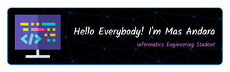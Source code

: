 ![MasAndara](img/github-header-image.png)

<br>
<!--
**Masandara/Masandara** is a ✨ _special_ ✨ repository because its `README.md` (this file) appears on your GitHub profile.

Here are some ideas to get you started:
======================= VERSI ENGLISH =============================

- 🔭 I’m currently working on ...
- 🌱 I’m currently learning ...
- 📚 I am currently taking a class on ..
- 👯 I’m looking to collaborate on ...
- 🤔 I’m looking for help with ...
- 💬 Ask me about ...
- 📫 How to reach me: ...
- 😄 Pronouns: ...
- ⚡ Fun fact: ...

======================= VERSI INDONESIA =============================

- 🔭 Saat ini saya sedang mengerjakan ...
- 🌱 Saat ini Saya sedang belajar ...
- 📚 Saat ini saya sedang mengambil kelas tentang ....
- 👯 Saya ingin berkolaborasi di ...
- 🤔 Saya mencari bantuan dengan ...
- 💬 Tanyakan padaku tentang...
- 📫 Cara menghubungi saya: .....
- 😄 Kata ganti: ....
- ⚡ Fakta menarik: ....
  -->

#### About Me

> Active student of Informatics Engineering Study Program Semester 6 at Universitas Duta Bangsa Surakarta, with a concentration in Intelligent Systems. Has a high interest in the development of artificial intelligence-based technology and digital solutions. Experienced in leading youth organizations and developing various web and mobile application projects.

#### My Progress

- 📚 I am currently taking a class on **AI Fluency & AI-900 Azure Fundamental by Microsoft**

#### Skills

<img src="https://img.shields.io/badge/HTML5-E34F26?style=for-the-badge&logo=html5&logoColor=white" /> <img src="https://img.shields.io/badge/PHP-777BB4?style=for-the-badge&logo=php&logoColor=white" /> <img src="https://img.shields.io/badge/CSS3-1572B6?style=for-the-badge&logo=css3&logoColor=white" /> <img src="https://img.shields.io/badge/Python-FFD43B?style=for-the-badge&logo=python&logoColor=blue" /> <img src="https://img.shields.io/badge/Dart-0175C2?style=for-the-badge&logo=dart&logoColor=white" /> <img src="https://img.shields.io/badge/Laravel-FF2D20?style=for-the-badge&logo=laravel&logoColor=white" /> <img src="https://img.shields.io/badge/Bootstrap-563D7C?style=for-the-badge&logo=bootstrap&logoColor=white" /> <img src="https://img.shields.io/badge/Codeigniter-EF4223?style=for-the-badge&logo=codeigniter&logoColor=white" /> <img src="https://img.shields.io/badge/Composer-885630?style=for-the-badge&logo=Composer&logoColor=white" /> <img src="https://img.shields.io/badge/firebase-ffca28?style=for-the-badge&logo=firebase&logoColor=black" /> <img src="https://img.shields.io/badge/Font_Awesome-339AF0?style=for-the-badge&logo=fontawesome&logoColor=white" /> <img src="https://img.shields.io/badge/Xampp-F37623?style=for-the-badge&logo=xampp&logoColor=white" /> <img src="https://img.shields.io/badge/Adobe%20Illustrator-FF9A00?style=for-the-badge&logo=adobe%20illustrator&logoColor=white" /> <img src="https://img.shields.io/badge/Canva-%2300C4CC.svg?&style=for-the-badge&logo=Canva&logoColor=white" /> <img src="https://img.shields.io/badge/Figma-F24E1E?style=for-the-badge&logo=figma&logoColor=white" />

#### Connect With Me

![satriaandaraputra@gmail.com](https://img.shields.io/badge/Gmail-D14836?style=for-the-badge&logo=gmail&logoColor=white) ![https://www.linkedin.com/in/satriaandara/](https://img.shields.io/badge/LinkedIn-0077B5?style=for-the-badge&logo=linkedin&logoColor=white) ![https://www.instagram.com/satriaandara_/](https://img.shields.io/badge/Instagram-E4405F?style=for-the-badge&logo=instagram&logoColor=white) ![https://www.tiktok.com/@masandara_](https://img.shields.io/badge/TikTok-000000?style=for-the-badge&logo=tiktok&logoColor=white)

#### Games

<img src="https://img.shields.io/badge/Epic%20Games-313131?style=for-the-badge&logo=Epic%20Games&logoColor=white" /> <img src="https://img.shields.io/badge/Riot_Games-D32936?style=for-the-badge&logo=riot-games&logoColor=white" /> <img src="https://img.shields.io/badge/Valorant-fa4454?style=for-the-badge&logo=valorant&logoColor=white" /> <img src="https://img.shields.io/badge/Steam-000000?style=for-the-badge&logo=steam&logoColor=white" />

#### My Stats

<div align="center">
  <img src="https://github-readme-stats.vercel.app/api?username=Masandara&hide_title=false&hide_rank=true&show_icons=true&include_all_commits=true&count_private=true&disable_animations=false&theme=merko&locale=en&hide_border=false&custom_title=Masandara's%20GitHub%20Stats" height="150" alt="stats graph"  /> <img src="https://github-readme-stats.vercel.app/api/top-langs?username=Masandara&locale=en&hide_title=false&layout=compact&card_width=320&langs_count=6&theme=merko&hide_border=false" height="150" alt="languages graph"  />
</div>

#### Play games with me

###

<img src="https://raw.githubusercontent.com/Masandara/Masandara/output/snake.svg" alt="Snake animation" />

###
